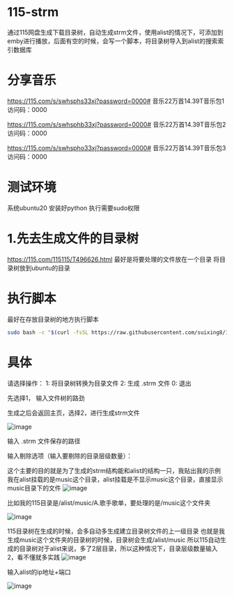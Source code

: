 # 115-strm
通过115网盘生成下载目录树，自动生成strm文件，使用alist的情况下，可添加到emby进行播放，后面有空的时候，会写一个脚本，将目录树导入到alist的搜索索引数据库

# 分享音乐
https://115.com/s/swhsphs33xj?password=0000#
音乐22万首14.39T音乐包1
访问码：0000

https://115.com/s/swhsphb33xj?password=0000#
音乐22万首14.39T音乐包2
访问码：0000

https://115.com/s/swhspho33xj?password=0000#
音乐22万首14.39T音乐包3
访问码：0000


# 测试环境
系统ubuntu20
安装好python
执行需要sudo权限

# 1.先去生成文件的目录树
https://115.com/115115/T496626.html
最好是将要处理的文件放在一个目录
将目录树放到ubuntu的目录
# 执行脚本
最好在存放目录树的地方执行脚本
```bash
sudo bash -c "$(curl -fsSL https://raw.githubusercontent.com/suixing8/115-strm/main/115-strm.sh)"
```
# 具体
请选择操作：
1: 将目录树转换为目录文件
2: 生成 .strm 文件
0: 退出

先选择1，
输入文件树的路劲

生成之后会返回主页，选择2，进行生成strm文件<br>

![image](https://github.com/user-attachments/assets/a1f072b6-2660-4f05-a315-5b93b4ab5ecf)

输入 .strm 文件保存的路径

输入剔除选项（输入要剔除的目录层级数量）：

这个主要的目的就是为了生成的strm结构能和alist的结构一只，我贴出我的示例
我在alist挂载的是music这个目录，alist挂载是不显示music这个目录，直接显示music目录下的文件
![image](https://github.com/user-attachments/assets/53fb66f0-93fb-4948-afe7-00c2554b4373)

比如我的115目录是/alist/music/A.歌手歌单，要处理的是/music这个文件夹

![image](https://github.com/user-attachments/assets/eefc6cd6-e6b1-49b3-b89e-30e14f042e59)

115目录树在生成的时候，会多自动多生成建立目录树文件的上一级目录
也就是我生成music这个文件夹的目录树的时候，目录树会生成/alist/music
所以115自动生成的目录树对于alist来说，多了2层目录，所以这种情况下，目录层级数量输入2，看不懂就多实践
![image](https://github.com/user-attachments/assets/9d0a45a1-42b1-4f56-87be-b337c9dbe3ba)

输入alist的ip地址+端口

![image](https://github.com/user-attachments/assets/772c2ab2-a8d4-451e-be2d-36322fbcc2ee)



